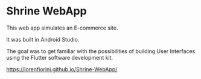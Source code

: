 # Shrine WebApp

 This web app simulates an E-commerce site.

 It was built in Android Studio.
 
 The goal was to get familiar with the possibilities of building User Interfaces using the Flutter software development kit. 
 
 https://lorenfiorini.github.io/Shrine-WebApp/
